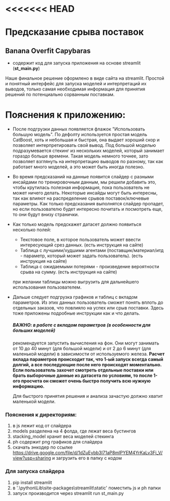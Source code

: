 <<<<<<< HEAD
=======
# Предсказание срыва поставок
## Banana Overfit Capybaras

- содержит код для запуска приложения на основе streamlit (**st_main.py**)

Наше финальное решение оформлено в виде сайта на streamlit. Простой и понятный интерфейс для запуска моделей и интерпретаций их выводов, только самая необходимая информация для принятия решений по потенциально сорванным поставкам.

# Пояснения к приложению:
- После подгрузки данных появляется флажок "Использовать большую модель". По дефолту используется простая модель CatBoost, хоть и небольшая и быстрая, она выдает хороший скор и позволяет интерпретировать свой вывод. Под большой моделью подразумевается стекинг из нескольких моделей, который занимает гораздо больше времени. Такая модель немного точнее, зато позволяет взглянуть на интерпретацию выводов по разному, так как работает много моделей, а это может быть иногда полезно.
- Во время предсказаний на данные появится слайдер с разными инсайдами по тренировочным данным, мы решили добавить это, чтобы крутилась полезная информация, пока пользователь не может ничего делать. Некоторые инсайды могут быть интересны, так как влияют на распределение срывов поставок/ключевые параметры. Как только предсказания выполнятся слайдер пропадет, но если пользователю будет интересно почитать и посмотреть еще, то они будут внизу странички.
- Как только модель предскажет датасет должно появиться несколько полей:
    -  Текстовое поле, в которое пользователь может ввести интересующий срез данных. (есть инструкция на сайте)
    -  Таблица с лучшими/худшими агентами (поставщик/материал/итд - параметр, который может задать пользователь). (есть инструкция на сайте)
    -  Таблица с ожидаемыми потерями - произведение вероятности срыва на сумму. (есть инструкция на сайте)

    при желании таблицы можно выгрузить для дальнейшего использования пользователем.

- Дальше следует подгрузка графиков и таблиц с вкладом параметров. Из этих данных пользователь сможет понять вплоть до отдельных заказов, что повлияло на успех или срыв поставки. Здесь тоже приложены подробные инструкции как и что делать.

    ##### ВАЖНО: в работе с вкладом параметров (в особенности для больших моделей) 
    рекомендуется запустить вычисления на фон. Они могут занимать от 10 до 40 минут (для большой модели) и от 2 до 6 минут (для маленькой модели) в зависимости от используемого железа.
    **Расчет вклада параметров происходит так, что 1-ый запуск всегда самый долгий, а все последующие после него происходят моментально. Если пользователь захочет смотреть отдельные поставки или брать выборочные данные из датасета по условиям, то после 1-ого просчета он сможет очень быстро получить всю нужную информацию.**
    
    Для быстрого принятия решения и анализа зачастую должно хватит маленькой модели.

### Пояснения к директориям:
1. в js лежит код от слайдера
2. models разделена на 4 фолда, где лежат веса бустингов
3. stacking_model хранит веса моделей стекинга
4. ph содержит png графиков для слайдера
5. скачать энкодер по ссылке https://drive.google.com/file/d/1dZuEybb3I71aP8mlPYEM4YrKaLv3Fj_V/view?usp=sharing и загрузить его в папку с кодом

### Для запуска слайдера
1. pip install streamlit
2. в '.\python\Lib\site-packages\streamlit\static\' поместить js и ph папки
3. запуск производится через streamlit run st_main.py



